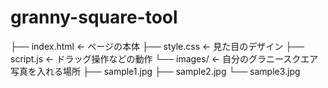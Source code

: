 # granny-square-tool
├── index.html         ← ページの本体
├── style.css          ← 見た目のデザイン
├── script.js          ← ドラッグ操作などの動作
└── images/            ← 自分のグラニースクエア写真を入れる場所
    ├── sample1.jpg
    ├── sample2.jpg
    └── sample3.jpg
